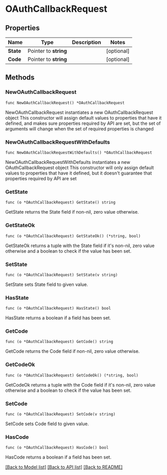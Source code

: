 # OAuthCallbackRequest

## Properties

Name | Type | Description | Notes
------------ | ------------- | ------------- | -------------
**State** | Pointer to **string** |  | [optional] 
**Code** | Pointer to **string** |  | [optional] 

## Methods

### NewOAuthCallbackRequest

`func NewOAuthCallbackRequest() *OAuthCallbackRequest`

NewOAuthCallbackRequest instantiates a new OAuthCallbackRequest object
This constructor will assign default values to properties that have it defined,
and makes sure properties required by API are set, but the set of arguments
will change when the set of required properties is changed

### NewOAuthCallbackRequestWithDefaults

`func NewOAuthCallbackRequestWithDefaults() *OAuthCallbackRequest`

NewOAuthCallbackRequestWithDefaults instantiates a new OAuthCallbackRequest object
This constructor will only assign default values to properties that have it defined,
but it doesn't guarantee that properties required by API are set

### GetState

`func (o *OAuthCallbackRequest) GetState() string`

GetState returns the State field if non-nil, zero value otherwise.

### GetStateOk

`func (o *OAuthCallbackRequest) GetStateOk() (*string, bool)`

GetStateOk returns a tuple with the State field if it's non-nil, zero value otherwise
and a boolean to check if the value has been set.

### SetState

`func (o *OAuthCallbackRequest) SetState(v string)`

SetState sets State field to given value.

### HasState

`func (o *OAuthCallbackRequest) HasState() bool`

HasState returns a boolean if a field has been set.

### GetCode

`func (o *OAuthCallbackRequest) GetCode() string`

GetCode returns the Code field if non-nil, zero value otherwise.

### GetCodeOk

`func (o *OAuthCallbackRequest) GetCodeOk() (*string, bool)`

GetCodeOk returns a tuple with the Code field if it's non-nil, zero value otherwise
and a boolean to check if the value has been set.

### SetCode

`func (o *OAuthCallbackRequest) SetCode(v string)`

SetCode sets Code field to given value.

### HasCode

`func (o *OAuthCallbackRequest) HasCode() bool`

HasCode returns a boolean if a field has been set.


[[Back to Model list]](../README.md#documentation-for-models) [[Back to API list]](../README.md#documentation-for-api-endpoints) [[Back to README]](../README.md)


